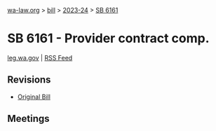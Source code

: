 [wa-law.org](/) > [bill](/bill/) > [2023-24](/bill/2023-24/) > [SB 6161](/bill/2023-24/sb/6161/)

# SB 6161 - Provider contract comp.
[leg.wa.gov](https://app.leg.wa.gov/billsummary?BillNumber=6161&Year=2023&Initiative=false) | [RSS Feed](./rss.xml)

## Revisions
* [Original Bill](1/)

## Meetings